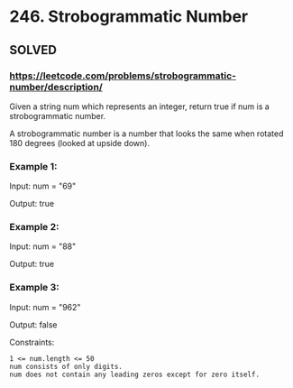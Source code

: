 # 246. Strobogrammatic Number

## SOLVED
### https://leetcode.com/problems/strobogrammatic-number/description/

Given a string num which represents an integer, return true if num is a strobogrammatic number.

A strobogrammatic number is a number that looks the same when rotated 180 degrees (looked at upside down).



### Example 1:

Input: num = "69"

Output: true

### Example 2:

Input: num = "88"

Output: true

###  Example 3:

Input: num = "962"

Output: false


Constraints:

    1 <= num.length <= 50
    num consists of only digits.
    num does not contain any leading zeros except for zero itself.